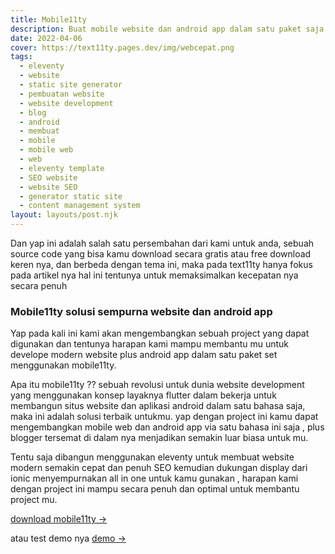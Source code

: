```yaml
---
title: Mobile11ty 
description: Buat mobile website dan android app dalam satu paket saja menggunakan mobile11ty eleventy web themes template.
date: 2022-04-06
cover: https://text11ty.pages.dev/img/webcepat.png
tags:
  - eleventy
  - website
  - static site generator
  - pembuatan website
  - website development
  - blog
  - android
  - membuat
  - mobile
  - mobile web
  - web
  - eleventy template
  - SEO website
  - website SEO
  - generator static site
  - content management system
layout: layouts/post.njk
---
```


Dan yap ini adalah salah satu persembahan dari kami untuk anda, sebuah source code yang bisa kamu download secara gratis atau free download keren nya, dan berbeda dengan tema ini, maka pada text11ty hanya fokus pada artikel nya hal ini tentunya untuk memaksimalkan kecepatan nya secara penuh

### Mobile11ty solusi sempurna website dan android app

Yap pada kali ini kami akan mengembangkan sebuah project yang dapat digunakan dan tentunya harapan kami mampu membantu mu untuk develope modern website plus android app dalam satu paket set menggunakan mobile11ty.

Apa itu mobile11ty ?? sebuah revolusi untuk dunia website development yang menggunakan konsep layaknya flutter dalam bekerja untuk membangun situs website dan aplikasi android dalam satu bahasa saja, maka ini adalah solusi terbaik untukmu. yap dengan project ini kamu dapat mengembangkan mobile web dan android app via satu bahasa ini saja , plus blogger tersemat di dalam nya menjadikan semakin luar biasa untuk mu.

Tentu saja dibangun menggunakan eleventy untuk membuat website modern semakin cepat dan penuh SEO kemudian dukungan display dari ionic menyempurnakan all in one untuk kamu gunakan , harapan kami dengan project ini mampu secara penuh dan optimal untuk membantu project mu.

[download mobile11ty →](https://github.com/mesinkasir/mobile11ty)

atau test demo nya [demo →](https://mobile11ty.pages.dev/)

